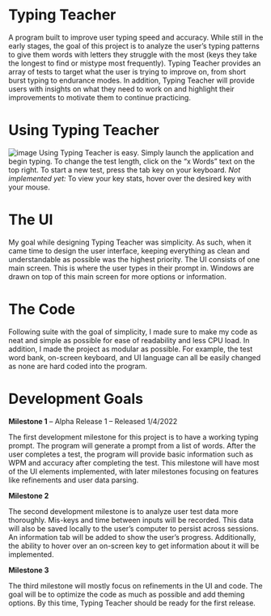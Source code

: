 # Typing Teacher
A program built to improve user typing speed and accuracy. While still in the early stages, the goal of this project is to analyze the user’s typing patterns to give them words with letters they struggle with the most (keys they take the longest to find or mistype most frequently).
Typing Teacher provides an array of tests to target what the user is trying to improve on, from short burst typing to endurance modes. In addition, Typing Teacher will provide users with insights on what they need to work on and highlight their improvements to motivate them to continue practicing.
# Using Typing Teacher
![image](https://user-images.githubusercontent.com/94150901/148121685-3650fbb0-b662-4101-a5b5-d905e5f9b230.png)
Using Typing Teacher is easy. Simply launch the application and begin typing. To change the test length, click on the “x Words” text on the top right. To start a new test, press the tab key on your keyboard.
*Not implemented yet:* To view your key stats, hover over the desired key with your mouse.
# The UI
My goal while designing Typing Teacher was simplicity. As such, when it came time to design the user interface, keeping everything as clean and understandable as possible was the highest priority. The UI consists of one main screen. This is where the user types in their prompt in. Windows are drawn on top of this main screen for more options or information.
# The Code
Following suite with the goal of simplicity, I made sure to make my code as neat and simple as possible for ease of readability and less CPU load. In addition, I made the project as modular as possible. For example, the test word bank, on-screen keyboard, and UI language can all be easily changed as none are hard coded into the program.
# Development Goals
****Milestone 1**** – Alpha Release 1 – Released 1/4/2022

The first development milestone for this project is to have a working typing prompt. The program will generate a prompt from a list of words. After the user completes a test, the program will provide basic information such as WPM and accuracy after completing the test.
This milestone will have most of the UI elements implemented, with later milestones focusing on features like refinements and user data parsing.

****Milestone 2****

The second development milestone is to analyze user test data more thoroughly. Mis-keys and time between inputs will be recorded. This data will also be saved locally to the user’s computer to persist across sessions. An information tab will be added to show the user’s progress.
Additionally, the ability to hover over an on-screen key to get information about it will be implemented.

****Milestone 3****

The third milestone will mostly focus on refinements in the UI and code. The goal will be to optimize the code as much as possible and add theming options. By this time, Typing Teacher should be ready for the first release.
